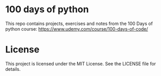 # 100 days of python
This repo contains projects, exercises and notes from the 100 Days of python course: https://www.udemy.com/course/100-days-of-code/

# License
This project is licensed under the MIT License. See the LICENSE file for details.
